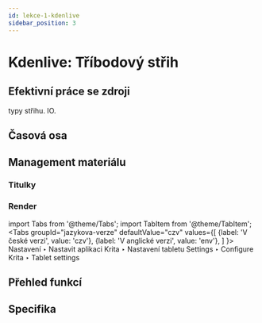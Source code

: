 ```yaml
---
id: lekce-1-kdenlive
sidebar_position: 3
---
```


# Kdenlive: Tříbodový střih

## Efektivní práce se zdroji
typy střihu. IO.
## Časová osa
## Management materiálu


### Titulky
### Render
import Tabs from '@theme/Tabs';
import TabItem from '@theme/TabItem';
<Tabs
  groupId="jazykova-verze"
  defaultValue="czv"
  values={[
    {label: 'V české verzi', value: 'czv'},
    {label: 'V anglické verzi', value: 'env'},
  ]
}>
<TabItem value="czv">Nastavení ‣ Nastavit aplikaci Krita ‣ Nastavení tabletu</TabItem>
<TabItem value="env">Settings ‣ Configure Krita ‣ Tablet settings </TabItem>
</Tabs>


## Přehled funkcí

## Specifika
